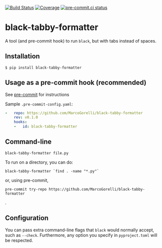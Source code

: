 [![Build Status](https://github.com/MarcoGorelli/black-tabby-formatter/workflows/tox/badge.svg)](https://github.com/MarcoGorelli/black-tabby-formatter/actions?workflow=tox)
[![Coverage](https://codecov.io/gh/MarcoGorelli/black-tabby-formatter/branch/main/graph/badge.svg)](https://codecov.io/gh/MarcoGorelli/black-tabby-formatter)
[![pre-commit.ci status](https://results.pre-commit.ci/badge/github/MarcoGorelli/black-tabby-formatter/main.svg)](https://results.pre-commit.ci/latest/github/MarcoGorelli/black-tabby-formatter/main)

black-tabby-formatter
=====================

A tool (and pre-commit hook) to run `black`, but with tabs instead of spaces.

## Installation

```console
$ pip install black-tabby-formatter
```

## Usage as a pre-commit hook (recommended)

See [pre-commit](https://github.com/pre-commit/pre-commit) for instructions

Sample `.pre-commit-config.yaml`:

```yaml
-   repo: https://github.com/MarcoGorelli/black-tabby-formatter
    rev: v0.1.0
    hooks:
    -   id: black-tabby-formatter
```

## Command-line

```console
black-tabby-formatter file.py
```

To run on a directory, you can do:

```console
black-tabby-formatter `find . -name "*.py"`
```

or, using pre-commit,

```console
pre-commit try-repo https://github.com/MarcoGorelli/black-tabby-formatter
```

.

## Configuration

You can pass extra command-line flags that `black` would normally accept, such as `--check`. Furthermore, any option you specify
in `pyproject.toml` will be respected.
